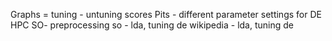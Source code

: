 Graphs = tuning - untuning scores
Pits - different parameter settings for DE
HPC
SO- preprocessing
so - lda, tuning de
wikipedia - lda, tuning de